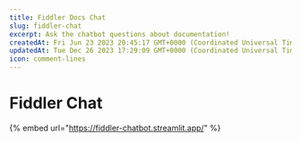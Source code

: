 ```yaml
---
title: Fiddler Docs Chat
slug: fiddler-chat
excerpt: Ask the chatbot questions about documentation!
createdAt: Fri Jun 23 2023 20:45:17 GMT+0000 (Coordinated Universal Time)
updatedAt: Tue Dec 26 2023 17:29:09 GMT+0000 (Coordinated Universal Time)
icon: comment-lines
---
```


# Fiddler Chat

{% embed url="https://fiddler-chatbot.streamlit.app/" %}
